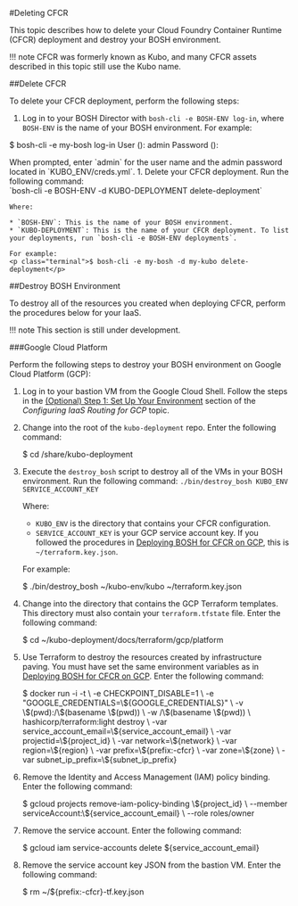 #Deleting CFCR

This topic describes how to delete your Cloud Foundry Container Runtime (CFCR) deployment and destroy your BOSH environment.

!!! note
	CFCR was formerly known as Kubo, and many CFCR assets described in this topic still use the Kubo name.

##Delete CFCR

To delete your CFCR deployment, perform the following steps:

1. Log in to your BOSH Director with `bosh-cli -e BOSH-ENV log-in`, where `BOSH-ENV` is the name of your BOSH environment. For example:
<p class="terminal">$ bosh-cli -e my-bosh log-in
User (): admin
Password ():</p>
When prompted, enter `admin` for the user name and the admin password located in `KUBO_ENV/creds.yml`.
1. Delete your CFCR deployment. Run the following command:<br>
	`bosh-cli -e BOSH-ENV -d KUBO-DEPLOYMENT delete-deployment`

	Where:

	* `BOSH-ENV`: This is the name of your BOSH environment.
	* `KUBO-DEPLOYMENT`: This is the name of your CFCR deployment. To list your deployments, run `bosh-cli -e BOSH-ENV deployments`.

	For example:
	<p class="terminal">$ bosh-cli -e my-bosh -d my-kubo delete-deployment</p>

##Destroy BOSH Environment

To destroy all of the resources you created when deploying CFCR, perform the procedures below for your IaaS.

!!! note
	This section is still under development.

###Google Cloud Platform

Perform the following steps to destroy your BOSH environment on Google Cloud Platform (GCP):

1. Log in to your bastion VM from the Google Cloud Shell. Follow the steps in the [(Optional) Step 1: Set Up Your Environment](../installing/gcp/routing-gcp/#optional-step-1-set-up-your-environment) section of the <em>Configuring IaaS Routing for GCP</em> topic.
1. Change into the root of the `kubo-deployment` repo. Enter the following command:
	<p class="terminal">$ cd /share/kubo-deployment</p>
1. Execute the `destroy_bosh` script to destroy all of the VMs in your BOSH environment. Run the following command:
	`./bin/destroy_bosh KUBO_ENV SERVICE_ACCOUNT_KEY` 

	Where:

	* `KUBO_ENV` is the directory that contains your CFCR configuration. 
	* `SERVICE_ACCOUNT_KEY` is your GCP service account key. If you followed the procedures in [Deploying BOSH for CFCR on GCP](../installing/gcp/deploying-bosh-gcp/), this is `~/terraform.key.json`.

	For example:
	<p class="terminal">$ ./bin/destroy_bosh ~/kubo-env/kubo ~/terraform.key.json</p>

1. Change into the directory that contains the GCP Terraform templates. This directory must also contain your `terraform.tfstate` file. Enter the following command:
	<p class="terminal">$ cd ~/kubo-deployment/docs/terraform/gcp/platform</p>
1. Use Terraform to destroy the resources created by infrastructure paving. You must have set the same environment variables as in [Deploying BOSH for CFCR on GCP](../installing/gcp/deploying-bosh-gcp/). Enter the following command:
	<p class="terminal">$ docker run -i -t \
	    -e CHECKPOINT_DISABLE=1 \
	    -e "GOOGLE_CREDENTIALS=\${GOOGLE_CREDENTIALS}" \
	    -v \$(pwd):/\$(basename \$(pwd)) \
	    -w /\$(basename \$(pwd)) \
	    hashicorp/terraform:light destroy \
	    -var service_account_email=\${service_account_email} \
	    -var projectid=\${project_id} \
	    -var network=\${network} \
	    -var region=\${region} \
	    -var prefix=\${prefix:-cfcr} \
	    -var zone=\${zone} \
	    -var subnet_ip_prefix=\${subnet_ip_prefix}</p>

1. Remove the Identity and Access Management (IAM) policy binding. Enter the following command:
	<p class="terminal">$ gcloud projects remove-iam-policy-binding \${project_id} \
      --member serviceAccount:\${service_account_email} \
      --role roles/owner</p>

1. Remove the service account. Enter the following command:
   <p class="terminal">$ gcloud iam service-accounts delete ${service_account_email}</p>
   
1. Remove the service account key JSON from the bastion VM. Enter the following command:
	<p class="terminal">$ rm ~/${prefix:-cfcr}-tf.key.json</p>

